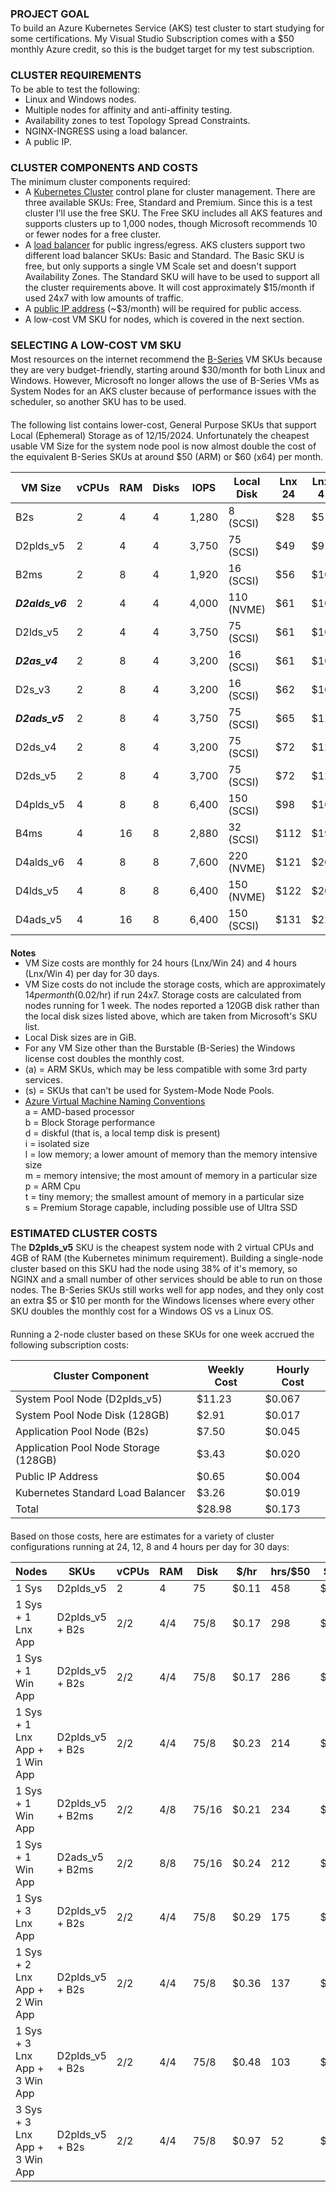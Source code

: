
### PROJECT GOAL
To build an Azure Kubernetes Service (AKS) test cluster to start studying for
some certifications. My Visual Studio Subscription comes with a $50 monthly
Azure credit, so this is the budget target for my test subscription.

### CLUSTER REQUIREMENTS
To be able to test the following:
  * Linux and Windows nodes.
  * Multiple nodes for affinity and anti-affinity testing.
  * Availability zones to test Topology Spread Constraints.
  * NGINX-INGRESS using a load balancer.
  * A public IP.

### CLUSTER COMPONENTS AND COSTS
The minimum cluster components required:
  * A [Kubernetes Cluster](https://learn.microsoft.com/en-us/azure/aks/free-standard-pricing-tiers) 
    control plane for cluster management. There are three available SKUs: Free, Standard and Premium. 
    Since this is a test cluster I'll use the free SKU. The Free SKU includes all AKS features and supports 
    clusters up to 1,000 nodes, though Microsoft recommends 10 or fewer nodes for a free cluster.
  * A [load balancer](https://learn.microsoft.com/en-us/azure/load-balancer/skus) for public ingress/egress. 
    AKS clusters support two different load balancer SKUs: Basic and Standard. The Basic SKU is free, but only 
    supports a single VM Scale set and doesn't support Availability Zones. The Standard SKU will have to be used 
    to support all the cluster requirements above. It will cost approximately $15/month if used 24x7 with low 
    amounts of traffic.
  * A [public IP address](https://learn.microsoft.com/en-us/azure/virtual-network/ip-services/public-ip-addresses) 
    (~$3/month) will be required for public access.
  * A low-cost VM SKU for nodes, which is covered in the next section.
  
### SELECTING A LOW-COST VM SKU
Most resources on the internet recommend the 
[B-Series](https://learn.microsoft.com/en-us/azure/virtual-machines/sizes-b-series-burstable) VM SKUs because
they are very budget-friendly, starting around $30/month for both Linux and Windows. However, Microsoft no longer 
allows the use of B-Series VMs as System Nodes for an AKS cluster because of performance issues with the scheduler, 
so another SKU has to be used. 

The following list contains lower-cost, General Purpose SKUs that support Local (Ephemeral) Storage 
as of 12/15/2024. Unfortunately the cheapest usable VM Size for the system node pool is now almost 
double the cost of the equivalent B-Series SKUs at around $50 (ARM) or $60 (x64) per month.

| VM Size       |vCPUs| RAM |Disks|IOPS |Local Disk  |Lnx 24|Lnx 4|Win 24|Win 4| Notes |
|---------------|-----|-----|-----|-----|------------|------|-----|------|-----|-------|
|   B2s         |  2  |  4  |  4  |1,280|   8 (SCSI) | $28  | $5  | $33  | $6  | (s)   |
|   D2plds_v5   |  2  |  4  |  4  |3,750|  75 (SCSI) | $49  | $9  | $101 | $17 | (a)   |
|   B2ms        |  2  |  8  |  4  |1,920|  16 (SCSI) | $56  | $10 | $61  | $10 | (s)   |
|***D2alds_v6***|  2  |  4  |  4  |4,000| 110 (NVME) | $61  | $10 | $131 | $22 |       |
|   D2lds_v5    |  2  |  4  |  4  |3,750|  75 (SCSI) | $61  | $10 | $113 | $19 |       |
|***D2as_v4***  |  2  |  8  |  4  |3,200|  16 (SCSI) | $61  | $10 | $113 | $19 |       |
|   D2s_v3      |  2  |  8  |  4  |3,200|  16 (SCSI) | $62  | $10 | $117 | $20 |       |
|***D2ads_v5*** |  2  |  8  |  4  |3,750|  75 (SCSI) | $65  | $11 | $117 | $20 |       |
|   D2ds_v4     |  2  |  8  |  4  |3,200|  75 (SCSI) | $72  | $12 | $124 | $21 |       |
|   D2ds_v5     |  2  |  8  |  4  |3,700|  75 (SCSI) | $72  | $12 | $124 | $21 |       |
|   D4plds_v5   |  4  |  8  |  8  |6,400| 150 (SCSI) | $98  | $16 | $201 | $34 | (a)   |
|   B4ms        |  4  | 16  |  8  |2,880|  32 (SCSI) | $112 | $19 | $122 | $20 | (s)   |
|   D4alds_v6   |  4  |  8  |  8  |7,600| 220 (NVME) | $121 | $20 | $224 | $37 |       |
|   D4lds_v5    |  4  |  8  |  8  |6,400| 150 (NVME) | $122 | $20 | $226 | $38 |       |
|   D4ads_v5    |  4  | 16  |  8  |6,400| 150 (SCSI) | $131 | $22 | $235 | $39 |       |

**Notes**
  * VM Size costs are monthly for 24 hours (Lnx/Win 24) and 4 hours (Lnx/Win 4) per day for 30 days.
  * VM Size costs do not include the storage costs, which are approximately $14 per month ($0.02/hr) if run 24x7.
    Storage costs are calculated from nodes running for 1 week. The nodes reported a 120GB disk rather than the
    local disk sizes listed above, which are taken from Microsoft's SKU list.
  * Local Disk sizes are in GiB.
  * For any VM Size other than the Burstable (B-Series) the Windows license cost doubles the monthly cost.
  * (a) = ARM SKUs, which may be less compatible with some 3rd party services.
  * (s) = SKUs that can't be used for System-Mode Node Pools.
  * [Azure Virtual Machine Naming Conventions](
     https://learn.microsoft.com/en-us/azure/virtual-machines/vm-naming-conventions)  
      a = AMD-based processor  
      b = Block Storage performance  
      d = diskful (that is, a local temp disk is present)  
      i = isolated size  
      l = low memory; a lower amount of memory than the memory intensive size  
      m = memory intensive; the most amount of memory in a particular size  
      p = ARM Cpu  
      t = tiny memory; the smallest amount of memory in a particular size  
      s = Premium Storage capable, including possible use of Ultra SSD   


### **ESTIMATED CLUSTER COSTS**
The **D2plds_v5** SKU is the cheapest system node with 2 virtual CPUs and 4GB of RAM (the Kubernetes minimum
requirement). Building a single-node cluster based on this SKU had the node using 38% of it's memory, so NGINX 
and a small number of other services should be able to run on those nodes. The B-Series SKUs still works well 
for app nodes, and they only cost an extra $5 or $10 per month for the Windows licenses where every other SKU 
doubles the monthly cost for a Windows OS vs a Linux OS.

Running a 2-node cluster based on these SKUs for one week accrued the following subscription costs:

| Cluster Component                     | Weekly Cost | Hourly Cost |
|---------------------------------------|-------------|-------------|
| System Pool Node (D2plds_v5)          |      $11.23 |      $0.067 |
| System Pool Node Disk (128GB)         |       $2.91 |      $0.017 |
| Application Pool Node (B2s)           |       $7.50 |      $0.045 |
| Application Pool Node Storage (128GB) |       $3.43 |      $0.020 |
| Public IP Address                     |       $0.65 |      $0.004 |
| Kubernetes Standard Load Balancer     |       $3.26 |      $0.019 |
| Total                                 |      $28.98 |      $0.173 |


Based on those costs, here are estimates for a variety of cluster configurations running at 24, 12, 8 and 4 
hours per day for 30 days: 

| Nodes                         |SKUs            |vCPUs|RAM|Disk | $/hr|hrs/$50| $/day|24x7|12x7| 8x7| 4x7|
|-------------------------------|----------------|-----|---|-----|-----|-------|------|----|----|----|----|
| 1 Sys                         |D2plds_v5       |  2  | 4 |  75 |$0.11|  458  | $2.62| $79| $39| $26| $13|
| 1 Sys + 1 Lnx App             |D2plds_v5 + B2s | 2/2 |4/4|75/8 |$0.17|  298  | $4.03|$121| $60| $40| $20|
| 1 Sys + 1 Win App             |D2plds_v5 + B2s | 2/2 |4/4|75/8 |$0.17|  286  | $4.20|$126| $63| $42| $21|
| 1 Sys + 1 Lnx App + 1 Win App |D2plds_v5 + B2s | 2/2 |4/4|75/8 |$0.23|  214  | $5.61|$168| $84| $56| $28|
| 1 Sys + 1 Win App             |D2plds_v5 + B2ms| 2/2 |4/8|75/16|$0.21|  234  | $5.13|$154| $77| $51| $26|
| 1 Sys + 1 Win App             |D2ads_v5  + B2ms| 2/2 |8/8|75/16|$0.24|  212  | $5.66|$170| $85| $57| $28|
| 1 Sys + 3 Lnx App             |D2plds_v5 + B2s | 2/2 |4/4|75/8 |$0.29|  175  | $6.86|$206|$103| $69| $34|
| 1 Sys + 2 Lnx App + 2 Win App |D2plds_v5 + B2s | 2/2 |4/4|75/8 |$0.36|  137  | $8.74|$262|$131| $87| $44|
| 1 Sys + 3 Lnx App + 3 Win App |D2plds_v5 + B2s | 2/2 |4/4|75/8 |$0.48|  103  |$11.60|$348|$174|$116| $58|
| 3 Sys + 3 Lnx App + 3 Win App |D2plds_v5 + B2s | 2/2 |4/4|75/8 |$0.97|   52  |$23.30|$699|$349|$233|$116|

<style>
    p + ul { margin-block-start: -15px }
    p      { margin-block-start:  20px }
    h3     { margin-block-end:   -16px; font-weight: bold; }
    h4     { margin-block-end:   -16px; font-weight: bold; }
</style>

<!--
P + ul {
    display: block;
    list-style-type: disc;
    margin-block-start: -15px;
    margin-block-end: 1em;
    margin-inline-start: 0px;
    margin-inline-end: 0px;
    padding-inline-start: 40px;
}
-->
